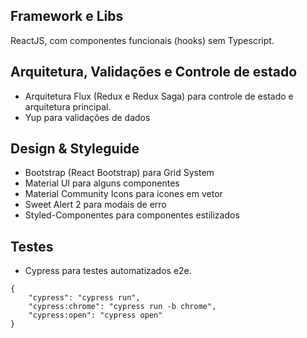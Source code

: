 ## Framework e Libs

ReactJS, com componentes funcionais (hooks) sem Typescript.

## Arquitetura, Validações e Controle de estado

- Arquitetura Flux (Redux e Redux Saga) para controle de estado e arquitetura principal.
- Yup para validações de dados

## Design & Styleguide

- Bootstrap (React Bootstrap) para Grid System
- Material UI para alguns componentes
- Material Community Icons para ícones em vetor
- Sweet Alert 2 para modais de erro
- Styled-Componentes para componentes estilizados

## Testes

- Cypress para testes automatizados e2e.

```
{
	"cypress": "cypress run",
	"cypress:chrome": "cypress run -b chrome",
	"cypress:open": "cypress open"
}
```
